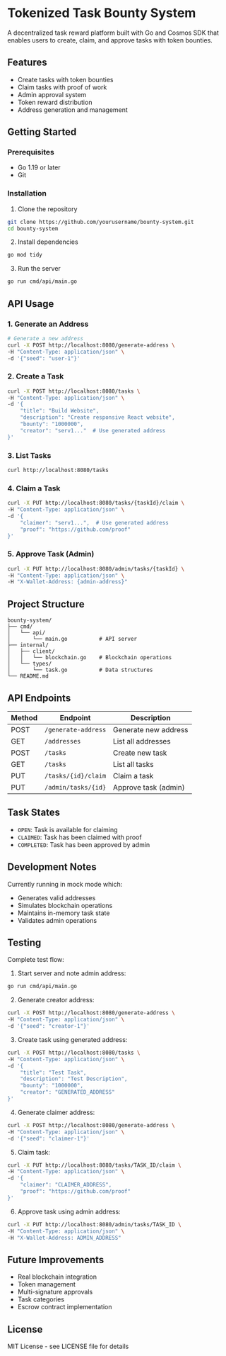 # Tokenized Task Bounty System

A decentralized task reward platform built with Go and Cosmos SDK that enables users to create, claim, and approve tasks with token bounties.

## Features

- Create tasks with token bounties
- Claim tasks with proof of work
- Admin approval system
- Token reward distribution
- Address generation and management

## Getting Started

### Prerequisites

- Go 1.19 or later
- Git

### Installation

1. Clone the repository
```bash
git clone https://github.com/yourusername/bounty-system.git
cd bounty-system
```

2. Install dependencies
```bash
go mod tidy
```

3. Run the server
```bash
go run cmd/api/main.go
```

## API Usage

### 1. Generate an Address

```bash
# Generate a new address
curl -X POST http://localhost:8080/generate-address \
-H "Content-Type: application/json" \
-d '{"seed": "user-1"}'
```

### 2. Create a Task

```bash
curl -X POST http://localhost:8080/tasks \
-H "Content-Type: application/json" \
-d '{
    "title": "Build Website",
    "description": "Create responsive React website",
    "bounty": "1000000",
    "creator": "serv1..."  # Use generated address
}'
```

### 3. List Tasks

```bash
curl http://localhost:8080/tasks
```

### 4. Claim a Task

```bash
curl -X PUT http://localhost:8080/tasks/{taskId}/claim \
-H "Content-Type: application/json" \
-d '{
    "claimer": "serv1...",  # Use generated address
    "proof": "https://github.com/proof"
}'
```

### 5. Approve Task (Admin)

```bash
curl -X PUT http://localhost:8080/admin/tasks/{taskId} \
-H "Content-Type: application/json" \
-H "X-Wallet-Address: {admin-address}"
```

## Project Structure

```
bounty-system/
├── cmd/
│   └── api/
│       └── main.go          # API server
├── internal/
│   ├── client/
│   │   └── blockchain.go    # Blockchain operations
│   └── types/
│       └── task.go          # Data structures
└── README.md
```

## API Endpoints

| Method | Endpoint | Description |
|--------|----------|-------------|
| POST | `/generate-address` | Generate new address |
| GET | `/addresses` | List all addresses |
| POST | `/tasks` | Create new task |
| GET | `/tasks` | List all tasks |
| PUT | `/tasks/{id}/claim` | Claim a task |
| PUT | `/admin/tasks/{id}` | Approve task (admin) |

## Task States

- `OPEN`: Task is available for claiming
- `CLAIMED`: Task has been claimed with proof
- `COMPLETED`: Task has been approved by admin

## Development Notes

Currently running in mock mode which:
- Generates valid addresses
- Simulates blockchain operations
- Maintains in-memory task state
- Validates admin operations

## Testing

Complete test flow:

1. Start server and note admin address:
```bash
go run cmd/api/main.go
```

2. Generate creator address:
```bash
curl -X POST http://localhost:8080/generate-address \
-H "Content-Type: application/json" \
-d '{"seed": "creator-1"}'
```

3. Create task using generated address:
```bash
curl -X POST http://localhost:8080/tasks \
-H "Content-Type: application/json" \
-d '{
    "title": "Test Task",
    "description": "Test Description",
    "bounty": "1000000",
    "creator": "GENERATED_ADDRESS"
}'
```

4. Generate claimer address:
```bash
curl -X POST http://localhost:8080/generate-address \
-H "Content-Type: application/json" \
-d '{"seed": "claimer-1"}'
```

5. Claim task:
```bash
curl -X PUT http://localhost:8080/tasks/TASK_ID/claim \
-H "Content-Type: application/json" \
-d '{
    "claimer": "CLAIMER_ADDRESS",
    "proof": "https://github.com/proof"
}'
```

6. Approve task using admin address:
```bash
curl -X PUT http://localhost:8080/admin/tasks/TASK_ID \
-H "Content-Type: application/json" \
-H "X-Wallet-Address: ADMIN_ADDRESS"
```

## Future Improvements

- Real blockchain integration
- Token management
- Multi-signature approvals
- Task categories
- Escrow contract implementation

## License

MIT License - see LICENSE file for details
